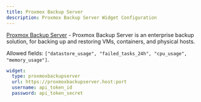 ```yaml
---
title: Proxmox Backup Server
description: Proxmox Backup Server Widget Configuration
---
```


[Proxmox Backup Server](https://www.proxmox.com/en/proxmox-backup-server/overview) - Proxmox Backup Server is an enterprise backup solution, for backing up and restoring VMs, containers, and physical hosts.

Allowed fields: `["datastore_usage", "failed_tasks_24h", "cpu_usage", "memory_usage"]`.

```yaml
widget:
  type: proxmoxbackupserver
  url: https://proxmoxbackupserver.host:port
  username: api_token_id
  password: api_token_secret
```
